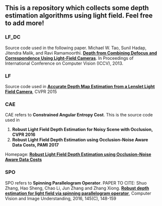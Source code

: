 ## This is a repository which collects some depth estimation algorithms using light field. Feel free to add more!

### LF_DC
Source code used in the following paper.
Michael W. Tao, Sunil Hadap, Jitendra Malik, and Ravi Ramamoorthi. **[Depth from Combining Defocus and Correspondence Using Light-Field Cameras](http://graphics.berkeley.edu/papers/Tao-DFC-2013-12/)**. In Proceedings of International Conference on Computer Vision (ICCV), 2013.

### LF

Source code used in **[Accurate Depth Map Estimation from a Lenslet Light Field Camera](https://drive.google.com/file/d/0B2553ggh3QTcS01zU0RjOG5FTjQ/view)**, CVPR 2015

### CAE

CAE refers to **Constrained Angular Entropy Cost**. This is the source code used in
1. **Robust Light Field Depth Estimation for Noisy Scene with Occlusion, CVPR 2016**
2. **Robust Light Field Depth Estimation using Occlusion-Noise Aware Data Costs, PAMI 2017**

Homepage: **[Robust Light Field Depth Estimation using Occlusion-Noise Aware Data Costs](http://image.inha.ac.kr/lfdepth/)**

### SPO

SPO refers to **Spinning Parallelogram Operator**.
PAPER TO CITE:
Shuo Zhang, Hao Sheng, Chao Li, Jun Zhang and Zhang Xiong.
**[Robust depth estimation for light field via spinning parallelogram operator](https://github.com/shuozh/Spinning-Parallelogram-Operator)**, Computer Vision and Image Understanding, 2016, 145(C), 148-159
